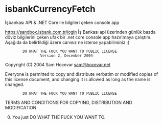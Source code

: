 # isbankCurrencyFetch
İşbankası API &amp; .NET Core ile bilgileri çeken console app

https://sandbox.isbank.com.tr/login İş Bankası api üzerinden günlük bazda döviz bilgilerini çeken ufak bir .net core console app hazırlmaya çalıştım.
Aşağıda da belirtildiği üzere canınız ne isterse yapabilirsiniz ;)

            DO WHAT THE FUCK YOU WANT TO PUBLIC LICENSE
                    Version 2, December 2004

 Copyright (C) 2004 Sam Hocevar <sam@hocevar.net>

 Everyone is permitted to copy and distribute verbatim or modified
 copies of this license document, and changing it is allowed as long
 as the name is changed.

            DO WHAT THE FUCK YOU WANT TO PUBLIC LICENSE
   TERMS AND CONDITIONS FOR COPYING, DISTRIBUTION AND MODIFICATION

  0. You just DO WHAT THE FUCK YOU WANT TO.
